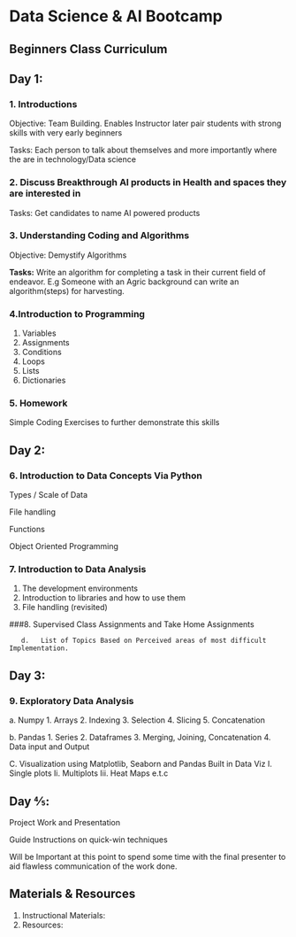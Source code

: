 # Data Science &amp; AI Bootcamp
## Beginners Class Curriculum

## Day 1:

### 1. Introductions

Objective: Team Building. Enables Instructor later pair students with strong skills with very early beginners

Tasks: Each person to talk about themselves and more importantly where the are in technology/Data science

### 2.   Discuss Breakthrough AI products in Health and spaces they are interested in

Tasks: Get candidates to name AI powered products

### 3.   Understanding Coding and Algorithms

Objective: Demystify Algorithms

**Tasks:** Write an algorithm for completing a task in their current field of endeavor. E.g Someone with an Agric background can write an algorithm(steps) for harvesting.

### 4.Introduction to Programming

1. Variables
2. Assignments
3. Conditions
4. Loops
5. Lists
6. Dictionaries

### 5. Homework

Simple Coding Exercises to further demonstrate this skills

## Day 2:

### 6. Introduction to Data Concepts Via Python

Types / Scale  of Data

File handling

Functions

Object Oriented Programming

### 7.   Introduction to Data Analysis

1. The development environments
2. Introduction to libraries and how to use them
3. File handling (revisited)

###8.   Supervised Class Assignments and Take Home Assignments

       d.   List of Topics Based on Perceived areas of most difficult Implementation.

## Day 3:

### 9.  Exploratory Data Analysis

a. Numpy
    1. Arrays
    2. Indexing
    3. Selection
    4. Slicing
    5. Concatenation

b.  Pandas
    1. Series
    2. Dataframes
    3. Merging, Joining, Concatenation
    4. Data input and Output

C.   Visualization using Matplotlib, Seaborn and Pandas Built in Data Viz
      I. Single plots
      Ii. Multiplots
      Iii. Heat Maps e.t.c

## Day ⅘:

Project Work and Presentation

Guide Instructions on quick-win techniques

Will be Important at this point to spend some time with the final presenter to aid flawless communication of the work done.

## Materials &amp; Resources

1. Instructional Materials:
2. Resources:
